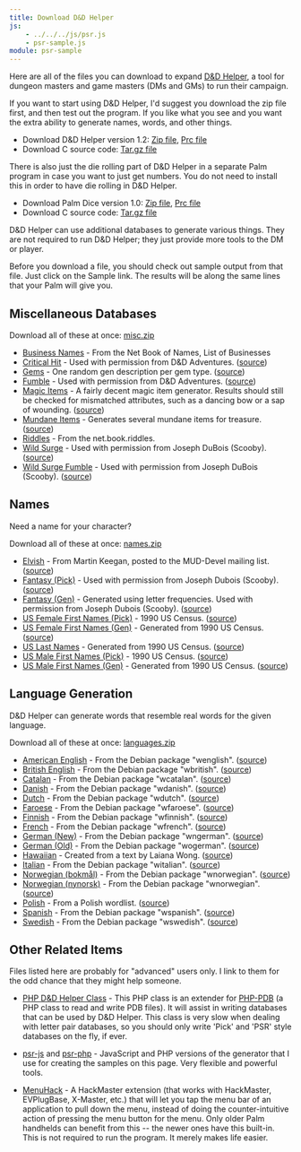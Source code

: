 ```yaml
---
title: Download D&D Helper
js:
    - ../../../js/psr.js
    - psr-sample.js
module: psr-sample
---
```


Here are all of the files you can download to expand [D&D Helper](../), a tool for dungeon masters and game masters (DMs and GMs) to run their campaign.

If you want to start using D&D Helper, I'd suggest you download the zip file first, and then test out the program.  If you like what you see and you want the extra ability to generate names, words, and other things.

* Download D&D Helper version 1.2:  [Zip file](dnd-helper.zip), [Prc file](dnd-helper.prc)
* Download C source code:  [Tar.gz file](dnd-helper-1.2.tar.gz)

There is also just the die rolling part of D&D Helper in a separate Palm program in case you want to just get numbers.  You do not need to install this in order to have die rolling in D&D Helper.

* Download Palm Dice version 1.0:  [Zip file](palm-dice.zip), [Prc file](palm-dice.prc)
* Download C source code:  [Tar.gz file](palm-dice-source.tar.gz)


D&D Helper can use additional databases to generate various things.  They are not required to run D&D Helper; they just provide more tools to the DM or player.

Before you download a file, you should check out sample output from that file.  Just click on the Sample link. The results will be along the same lines that your Palm will give you.


Miscellaneous Databases
-----------------------

Download all of these at once:  [misc.zip](misc.zip)

* [Business Names](misc/business.pdb) - From the Net Book of Names, List of Businesses <div psr-sample="misc/business.psr.txt"></div>
* [Critical Hit](misc/crit-hit.pdb) - Used with permission from D&D Adventures. ([source](http://dndadventure.com/dnda_optional_rules.html)) <div psr-sample="misc/crit-hit.psr.txt"></div>
* [Gems](misc/gems.pdb) - One random gen description per gem type. ([source](http://www.systemreferencedocuments.org/index.htm?35/wotc.htm)) <div psr-sample="misc/gems.psr.txt"></div>
* [Fumble](misc/crit-miss.pdb) - Used with permission from D&D Adventures. ([source](http://dndadventure.com/dnda_optional_rules.html)) <div psr-sample="misc/crit-miss.psr.txt"></div>
* [Magic Items](misc/magic-items.pdb) - A fairly decent magic item generator.  Results should still be checked for mismatched attributes, such as a dancing bow or a sap of wounding. ([source](http://www.d20srd.org/indexes/magicItems.htm)) <div psr-sample="misc/magic-items.psr.txt"></div>
* [Mundane Items](misc/mundane.pdb) - Generates several mundane items for treasure. ([source](http://www.d20srd.org/srd/treasure.htm)) <div psr-sample="misc/mundane.psr.txt"></div>
* [Riddles](misc/riddles.pdb) - From the net.book.riddles. <div psr-sample="misc/riddles.psr.txt"></div>
* [Wild Surge](misc/wildsurge.pdb) - Used with permission from Joseph DuBois (Scooby). ([source](http://www.miniworld.com/adnd/surge.html)) <div psr-sample="misc/wildsurge.psr.txt"></div>
* [Wild Surge Fumble](misc/wildsurgefumble.pdb) - Used with permission from Joseph DuBois (Scooby). ([source](http://www.miniworld.com/adnd/surge.html)) <div psr-sample="misc/wildsurgefumble.psr.txt"></div>


Names
-----

Need a name for your character?

Download all of these at once:  [names.zip](names.zip)

* [Elvish](names/elf-names.pdb) - From Martin Keegan, posted to the MUD-Devel mailing list. ([source](http://www.kanga.nu/archives/MUD-Dev-L/1997Q2/msg01379.php)) <div psr-sample="names/elf-names.psr.txt"></div>
* [Fantasy (Pick)](names/fantnames.pdb) - Used with permission from Joseph Dubois (Scooby).  ([source](http://www.miniworld.com/adnd/)) <div psr-sample="names/fantnames.psr.txt"></div>
* [Fantasy (Gen)](names/fantna-g.pdb) - Generated using letter frequencies.  Used with permission from Joseph Dubois (Scooby).  ([source](http://www.miniworld.com/adnd/))
* [US Female First Names (Pick)](names/us-female.pdb) - 1990 US Census.  ([source](http://www.census.gov/genealogy/names/)) <div psr-sample="names/us-female.psr.txt"></div>
* [US Female First Names (Gen)](names/us-female-g.pdb) - Generated from 1990 US Census.  ([source](http://www.census.gov/genealogy/names/))
* [US Last Names](names/us-last.pdb) - Generated from 1990 US Census.  ([source](http://www.census.gov/genealogy/names/)) <div psr-sample="names/us-last.psr.txt"></div>
* [US Male First Names (Pick)](names/us-male.pdb) - 1990 US Census.  ([source](http://www.census.gov/genealogy/names/)) <div psr-sample="names/us-male.psr.txt"></div>
* [US Male First Names (Gen)](names/us-male-g.pdb) - Generated from 1990 US Census.  ([source](http://www.census.gov/genealogy/names/))


Language Generation
-------------------

D&D Helper can generate words that resemble real words for the given language.

Download all of these at once:  [languages.zip](languages.zip)

* [American English](languages/english.pdb) - From the Debian package "wenglish". ([source](http://packages.debian.org/stable/text/wenglish.html))
* [British English](languages/british.pdb) - From the Debian package "wbritish". ([source](http://packages.debian.org/stable/text/wbritish.html))
* [Catalan](languages/catalan.pdb) - From the Debian package "wcatalan". ([source](http://packages.debian.org/stable/text/wcatalan.html))
* [Danish](languages/danish.pdb) - From the Debian package "wdanish". ([source](http://packages.debian.org/stable/text/wdanish.html))
* [Dutch](languages/dutch.pdb) - From the Debian package "wdutch". ([source](http://packages.debian.org/stable/text/wdutch.html))
* [Faroese](languages/faroese.pdb) - From the Debian package "wfaroese". ([source](http://packages.debian.org/stable/text/wfaroese.html))
* [Finnish](languages/finnish.pdb) - From the Debian package "wfinnish". ([source](http://packages.debian.org/stable/text/wfinnish.html))
* [French](languages/french.pdb) - From the Debian package "wfrench". ([source](http://packages.debian.org/stable/text/wfrench.html))
* [German (New)](languages/ngerman.pdb) - From the Debian package "wngerman". ([source](http://packages.debian.org/stable/text/wngerman.html))
* [German (Old)](languages/german.pdb) - From the Debian package "wogerman". ([source](http://packages.debian.org/stable/text/wogerman.html))
* [Hawaiian](languages/hawaiian.pdb) - Created from a text by Laiana Wong. ([source](http://www.hawaii-nation.org/kahale-leka.html))
* [Italian](languages/italian.pdb) - From the Debian package "witalian". ([source](http://packages.debian.org/stable/text/witalian.html))
* [Norwegian (bokmål)](languages/bokmaal.pdb) - From the Debian package "wnorwegian". ([source](http://packages.debian.org/stable/text/wnorwegian.html))
* [Norwegian (nynorsk)](languages/nynorsk.pdb) - From the Debian package "wnorwegian". ([source](http://packages.debian.org/stable/text/wnorwegian.html))
* [Polish](languages/polish.pdb) - From a Polish wordlist. ([source](http://wordlists.cjb.net/))
* [Spanish](languages/spanish.pdb) - From the Debian package "wspanish". ([source](http://packages.debian.org/stable/text/wspanish.html))
* [Swedish](languages/swedish.pdb) - From the Debian package "wswedish". ([source](http://packages.debian.org/stable/text/wswedish.html))


Other Related Items
-------------------

Files listed here are probably for "advanced" users only.  I link to them for the odd chance that they might help someone.

* [PHP D&D Helper Class](dnd-helper.inc.txt) - This PHP class is an extender for [PHP-PDB](https://github.com/fidian/php-pdb) (a PHP class to read and write PDB files).  It will assist in writing databases that can be used by D&D Helper.  This class is very slow when dealing with letter pair databases, so you should only write 'Pick' and 'PSR' style databases on the fly, if ever.

* [psr-js](http://github.com/fidian/psr-js) and [psr-php](http://github.com/fidian/psr-php) - JavaScript and PHP versions of the generator that I use for creating the samples on this page.  Very flexible and powerful tools.

* [MenuHack](menuhack.zip) - A HackMaster extension (that works with HackMaster, EVPlugBase, X-Master, etc.) that will let you tap the menu bar of an application to pull down the menu, instead of doing the counter-intuitive action of pressing the menu button for the menu.  Only older Palm handhelds can benefit from this -- the newer ones have this built-in.  This is not required to run the program.  It merely makes life easier.

